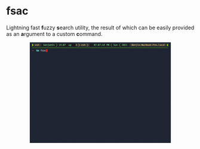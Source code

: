 # fsac

Lightning fast **f**uzzy **s**earch utility, the result of which can be easily provided as an **a**rgument to a custom **c**ommand.
<center>
  <img height="auto" width="75%" src="https://github.com/solidiquis/solidiquis/blob/master/assets/fsac_demo.gif">
</center>
